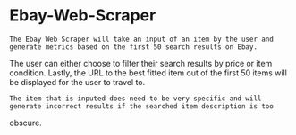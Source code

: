 # Ebay-Web-Scraper
    The Ebay Web Scraper will take an input of an item by the user and generate metrics based on the first 50 search results on Ebay. 
The user can either choose to filter their search results by price or item condition. Lastly, the URL to the best fitted item out of
the first 50 items will be displayed for the user to travel to. 

    The item that is inputed does need to be very specific and will generate incorrect results if the searched item description is too
obscure. 
